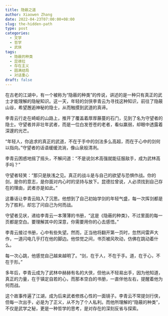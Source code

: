 ```yaml
---
title: 隐蔽之道
author: Xiaowen Zhang
date: 2022-04-23T07:00:00+08:00
slug: the-hidden-path
type: post
categories:
  - 文学
  - 哲学
  - 武侠
tags:
  - 隐蔽的种类
  - 昆德拉
  - 存在主义
  - 圆满结局
  - 对话重心
draft: false
---
```


在古老的江湖中，有一个被称为“隐蔽的种类”的传说，讲述的是一种只有真正的武士才能理解的隐秘知识。这一天，年轻的剑侠李青云为寻找这种知识，前往了隐蔽山谷，希望邂逅神秘的隐士，从而触摸到武道的真谛。

李青云行走在崎岖的山路上，推开了覆盖着厚厚藤蔓的石门，见到了名为守望者的隐士。守望者并非壮年武者，而是一位白发苍苍的老者，看似羸弱，却眼中透露着深邃的光芒。

“年轻人，你追求的真正的武道，不在于手中的剑法多么高超，而在于心中的剑何以指向。”守望者的话语缓缓流淌，像山泉般清冽。

李青云困惑地摇了摇头，不解问道：“不是说剑术高强就能征服敌手，成为武林高手吗？”

守望者轻笑：“那只是肤浅之见。真正的战斗是与自己的欲望与恐惧作战。你的剑，是你的意志，是你面对内心时的坚持与放下。昆德拉曾说，人必须找到自己存在的理由，武者亦是如此。”

这番话让李青云陷入了沉思。他想到了自己初始学剑的年轻气盛，每一次挥剑都是为了胜利，却忘了问自己为何而战。

守望者见状，递给李青云一本薄薄的书册，“这是《隐蔽的种类》，不过里面的每一页都是空白。要理解其中的深意，你需要用你的心去感悟。”

李青云接过书册，心中有些失望。然而，正当他将翻开第一页时，忽然间雷声大作，一道闪电几乎打在他的脚边。他惊觉之间，书页被风吹动，仿佛在跳动着什么。

每一次心跳，他感觉自己越来越明了。“剑，在于人，不在于手。道，在于心，不在于形。”

多年后，李青云成为了武林中赫赫有名的大侠，但他从不轻易出手，因为他知道，真正的力量，在于镇定自若的心，而那本空白的书册，一直伴他左右，提醒着他为何而战。

这个故事传遍了江湖，成为后来武者修炼心性的一面镜子。李青云不常提剑行侠，但每一次出手，必是为了正义，从不为了个人私利。而他所理解的“隐蔽的种类”，不仅是武学之秘，更是一种哲学的思考，是对存在的深刻反省与探索。
